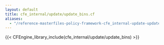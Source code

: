 ```yaml
---
layout: default
title: cfe_internal/update/update_bins.cf
aliases:
  - "/reference-masterfiles-policy-framework-cfe_internal-update-update_bins.html"
---
```


{{< CFEngine_library_include(cfe_internal/update/update_bins) >}}
